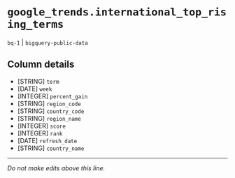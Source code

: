 # `google_trends.international_top_rising_terms`
`bq-1` | `bigquery-public-data`

## Column details
* [STRING]    `term`
* [DATE]      `week`
* [INTEGER]   `percent_gain`
* [STRING]    `region_code`
* [STRING]    `country_code`
* [STRING]    `region_name`
* [INTEGER]   `score`
* [INTEGER]   `rank`
* [DATE]      `refresh_date`
* [STRING]    `country_name`

-------------------------------------------------------------------------------
*Do not make edits above this line.*
